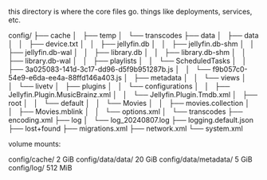 this directory is where the core files go.  things like deployments, services, etc.



config/
├── cache
│   ├── temp
│   └── transcodes
├── data
│   ├── data
│   │   ├── device.txt
│   │   ├── jellyfin.db
│   │   ├── jellyfin.db-shm
│   │   ├── jellyfin.db-wal
│   │   ├── library.db
│   │   ├── library.db-shm
│   │   ├── library.db-wal
│   │   ├── playlists
│   │   └── ScheduledTasks
│   │       ├── 3a025083-141d-3c17-dd96-d5f9b951287b.js
│   │       └── f9b057c0-54e9-e6da-ee4a-88ffd146a403.js
│   ├── metadata
│   │   └── views
│   │       └── livetv
│   ├── plugins
│   │   └── configurations
│   │       ├── Jellyfin.Plugin.MusicBrainz.xml
│   │       └── Jellyfin.Plugin.Tmdb.xml
│   ├── root
│   │   └── default
│   │       └── Movies
│   │           ├── movies.collection
│   │           ├── Movies.mblink
│   │           └── options.xml
│   └── transcodes
├── encoding.xml
├── log
│   └── log_20240807.log
├── logging.default.json
├── lost+found
├── migrations.xml
├── network.xml
└── system.xml




volume mounts:

config/cache/           2   GiB
config/data/data/       20  GiB
config/data/metadata/   5   GiB
config/log/             512 MiB